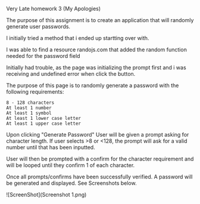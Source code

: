 Very Late homework 3 (My Apologies)

The purpose of this assignment is to create an application that will randomly generate user passwords.

I initially tried a method that i ended up startting over with.

I was able to find a resource randojs.com that added the random function needed for the password field

Initially had trouble, as the page was initializing the prompt first and i was receiving and undefined error when click the button.

The purpose of this page is to randomly generate a password with the following requirements:

    8 - 128 characters
    At least 1 number
    At least 1 symbol
    At least 1 lower case letter
    At least 1 upper case letter

Upon clicking "Generate Password" User will be given a prompt asking for character length. If user selects >8 or <128, the prompt will ask for a valid number until that has been inputted.

User will then be prompted with a confirm for the character requirement and will be looped until they confirm 1 of each character.

Once all prompts/confirms have been successfully verified. A password will be generated and displayed. See Screenshots below.

![ScreenShot](Screenshot 1.png)